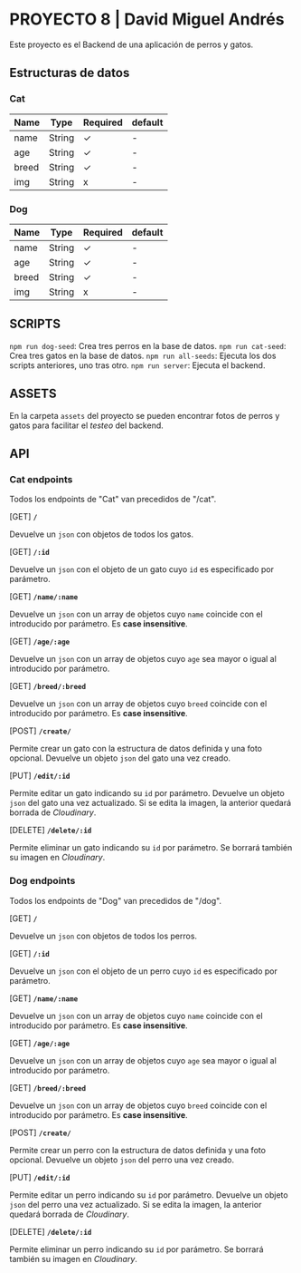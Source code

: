 # PROYECTO 8 | David Miguel Andrés

Este proyecto es el Backend de una aplicación de perros y gatos.

## Estructuras de datos

### Cat

| Name  | Type   | Required | default |
| ----- | ------ | -------- | ------- |
| name  | String | ✓        | -       |
| age   | String | ✓        | -       |
| breed | String | ✓        | -       |
| img   | String | x        | -       |

### Dog

| Name  | Type   | Required | default |
| ----- | ------ | -------- | ------- |
| name  | String | ✓        | -       |
| age   | String | ✓        | -       |
| breed | String | ✓        | -       |
| img   | String | x        | -       |

## SCRIPTS

`npm run dog-seed`: Crea tres perros en la base de datos. `npm run cat-seed`: Crea tres gatos en la base de datos. `npm run all-seeds`:
Ejecuta los dos scripts anteriores, uno tras otro. `npm run server`: Ejecuta el backend.

## ASSETS

En la carpeta `assets` del proyecto se pueden encontrar fotos de perros y gatos para facilitar el _testeo_ del backend.

## API

### Cat endpoints

Todos los endpoints de "Cat" van precedidos de "/cat".

[GET] **`/`**

Devuelve un `json` con objetos de todos los gatos.

[GET] **`/:id`**

Devuelve un `json` con el objeto de un gato cuyo `id` es especificado por parámetro.

[GET] **`/name/:name`**

Devuelve un `json` con un array de objetos cuyo `name` coincide con el introducido por parámetro. Es **case insensitive**.

[GET] **`/age/:age`**

Devuelve un `json` con un array de objetos cuyo `age` sea mayor o igual al introducido por parámetro.

[GET] **`/breed/:breed`**

Devuelve un `json` con un array de objetos cuyo `breed` coincide con el introducido por parámetro. Es **case insensitive**.

[POST] **`/create/`**

Permite crear un gato con la estructura de datos definida y una foto opcional. Devuelve un objeto `json` del gato una vez creado.

[PUT] **`/edit/:id`**

Permite editar un gato indicando su `id` por parámetro. Devuelve un objeto `json` del gato una vez actualizado. Si se edita la imagen, la
anterior quedará borrada de _Cloudinary_.

[DELETE] **`/delete/:id`**

Permite eliminar un gato indicando su `id` por parámetro. Se borrará también su imagen en _Cloudinary_.

### Dog endpoints

Todos los endpoints de "Dog" van precedidos de "/dog".

[GET] **`/`**

Devuelve un `json` con objetos de todos los perros.

[GET] **`/:id`**

Devuelve un `json` con el objeto de un perro cuyo `id` es especificado por parámetro.

[GET] **`/name/:name`**

Devuelve un `json` con un array de objetos cuyo `name` coincide con el introducido por parámetro. Es **case insensitive**.

[GET] **`/age/:age`**

Devuelve un `json` con un array de objetos cuyo `age` sea mayor o igual al introducido por parámetro.

[GET] **`/breed/:breed`**

Devuelve un `json` con un array de objetos cuyo `breed` coincide con el introducido por parámetro. Es **case insensitive**.

[POST] **`/create/`**

Permite crear un perro con la estructura de datos definida y una foto opcional. Devuelve un objeto `json` del perro una vez creado.

[PUT] **`/edit/:id`**

Permite editar un perro indicando su `id` por parámetro. Devuelve un objeto `json` del perro una vez actualizado. Si se edita la imagen, la
anterior quedará borrada de _Cloudinary_.

[DELETE] **`/delete/:id`**

Permite eliminar un perro indicando su `id` por parámetro. Se borrará también su imagen en _Cloudinary_.
